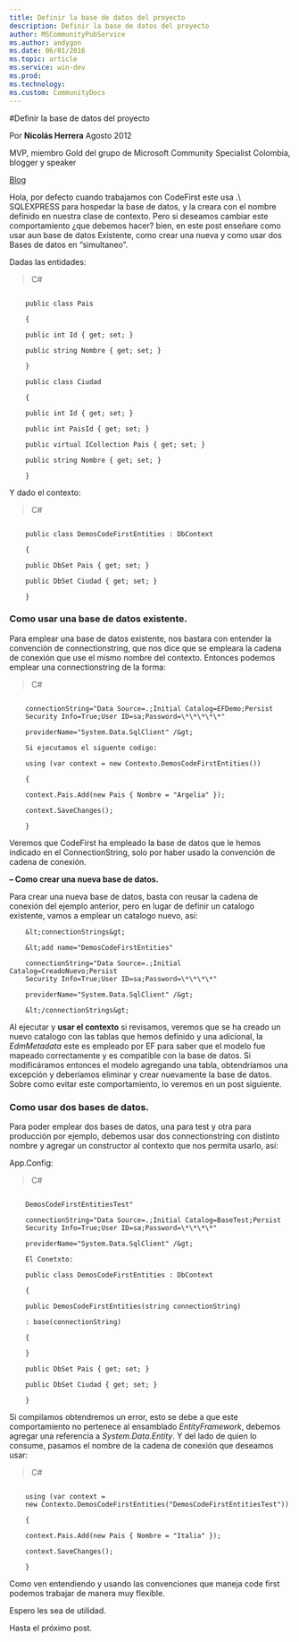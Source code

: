 ```yaml
---
title: Definir la base de datos del proyecto
description: Definir la base de datos del proyecto
author: MSCommunityPubService
ms.author: andygon
ms.date: 06/01/2016
ms.topic: article
ms.service: win-dev
ms.prod: 
ms.technology:
ms.custom: CommunityDocs
---
```


#Definir la base de datos del proyecto
  
  
Por **Nicolás Herrera**                                                                             Agosto 2012
                                                                                              
MVP, miembro Gold del grupo de Microsoft Community Specialist Colombia, blogger y speaker   
 
[Blog](http://nicolocodev.com/)
 
Hola, por defecto cuando trabajamos con CodeFirst este usa .\\
SQLEXPRESS para hospedar la base de datos, y la creara con el nombre
definido en nuestra clase de contexto. Pero si deseamos cambiar este
comportamiento ¿que debemos hacer? bien, en este post enseñare como usar
aun base de datos Existente, como crear una nueva y como usar dos Bases
de datos en “simultaneo”.

Dadas las entidades:

>C\#

```

    public class Pais

    {

    public int Id { get; set; }

    public string Nombre { get; set; }

    }

    public class Ciudad

    {

    public int Id { get; set; }

    public int PaisId { get; set; }

    public virtual ICollection Pais { get; set; }

    public string Nombre { get; set; }

    }

```

Y dado el contexto:



>C\#

```

    public class DemosCodeFirstEntities : DbContext

    {

    public DbSet Pais { get; set; }

    public DbSet Ciudad { get; set; }

    }

```  

### Como usar una base de datos existente.

Para emplear una base de datos existente, nos bastara con entender la
convención de connectionstring, que nos dice que se empleara la cadena
de conexión que use el mismo nombre del contexto. Entonces podemos
emplear una connectionstring de la forma:

>C\#

```

    connectionString="Data Source=.;Initial Catalog=EFDemo;Persist
    Security Info=True;User ID=sa;Password=\*\*\*\*\*"

    providerName="System.Data.SqlClient" /&gt;

    Si ejecutamos el siguente codigo:

    using (var context = new Contexto.DemosCodeFirstEntities())

    {

    context.Pais.Add(new Pais { Nombre = "Argelia" });

    context.SaveChanges();

    }

```

Veremos que CodeFirst ha empleado la base de datos que le hemos indicado
en el ConnectionString, solo por haber usado la convención de cadena de
conexión.

**– Como crear una nueva base de datos.**

Para crear una nueva base de datos, basta con reusar la cadena de
conexión del ejemplo anterior, pero en lugar de definir un catalogo
existente, vamos a emplear un catalogo nuevo, así:


```
    &lt;connectionStrings&gt;

    &lt;add name="DemosCodeFirstEntities"

    connectionString="Data Source=.;Initial Catalog=CreadoNuevo;Persist
    Security Info=True;User ID=sa;Password=\*\*\*\*"

    providerName="System.Data.SqlClient" /&gt;

    &lt;/connectionStrings&gt;

```

Al ejecutar y **usar el contexto** si revisamos, veremos que se ha
creado un nuevo catalogo con las tablas que hemos definido y una
adicional, la *EdmMetadata* este es empleado por EF para saber que el
modelo fue mapeado correctamente y es compatible con la base de datos.
Si modificáramos entonces el modelo agregando una tabla, obtendríamos
una excepción y deberíamos eliminar y crear nuevamente la base de datos.
Sobre como evitar este comportamiento, lo veremos en un post siguiente.

### Como usar dos bases de datos.

Para poder emplear dos bases de datos, una para test y otra para
producción por ejemplo, debemos usar dos connectionstring con distinto
nombre y agregar un constructor al contexto que nos permita usarlo, así:

App.Config:

>C\#

```

    DemosCodeFirstEntitiesTest"

    connectionString="Data Source=.;Initial Catalog=BaseTest;Persist
    Security Info=True;User ID=sa;Password=\*\*\*\*"

    providerName="System.Data.SqlClient" /&gt;

    El Conetxto:

    public class DemosCodeFirstEntities : DbContext

    {

    public DemosCodeFirstEntities(string connectionString)

    : base(connectionString)

    {

    }

    public DbSet Pais { get; set; }

    public DbSet Ciudad { get; set; }

    }

``` 

Si compilamos obtendremos un error, esto se debe a que este
comportamiento no pertenece al ensamblado *EntityFramework*, debemos
agregar una referencia a *System.Data.Entity*. Y del lado de quien lo
consume, pasamos el nombre de la cadena de conexión que deseamos usar:

>C\#

```

    using (var context =
    new Contexto.DemosCodeFirstEntities("DemosCodeFirstEntitiesTest"))

    {

    context.Pais.Add(new Pais { Nombre = "Italia" });

    context.SaveChanges();

    }

``` 

Como ven entendiendo y usando las convenciones que maneja code first
podemos trabajar de manera muy flexible.

Espero les sea de utilidad.

Hasta el próximo post.




